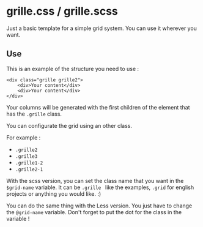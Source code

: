# grille.css / grille.scss

Just a basic template for a simple grid system. You can use it wherever you want.

## Use

This is an example of the structure you need to use :

```
<div class="grille grille2">
	<div>Your content</div>
	<div>Your content</div>
</div>
```

Your columns will be generated with the first children of the element that has the ```.grille``` class.

You can configurate the grid using an other class.

For example : 
* ```.grille2``` 
* ```.grille3```
* ```.grille1-2```
* ```.grille2-1```

With the scss version, you can set the class name that you want in the ```$grid-name``` variable. It can be ```.grille ``` like the examples, ```.grid``` for english projects or anything you would like. :)

You can do the same thing with the Less version. You just have to change the ```@grid-name``` variable. Don't forget to put the dot for the class in the variable !
